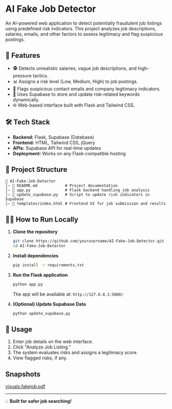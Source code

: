 # AI Fake Job Detector

An AI-powered web application to detect potentially fraudulent job listings using predefined risk indicators. This project analyzes job descriptions, salaries, emails, and other factors to assess legitimacy and flag suspicious postings.

## 🚀 Features

- 🕵️ Detects unrealistic salaries, vague job descriptions, and high-pressure tactics.
- 📊 Assigns a risk level (Low, Medium, High) to job postings.
- 📩 Flags suspicious contact emails and company legitimacy indicators.
- 🔗 Uses Supabase to store and update risk-related keywords dynamically.
- 🌐 Web-based interface built with Flask and Tailwind CSS.

## 🛠 Tech Stack

- **Backend:** Flask, Supabase (Database)
- **Frontend:** HTML, Tailwind CSS, jQuery
- **APIs:** Supabase API for real-time updates
- **Deployment:** Works on any Flask-compatible hosting

## 📂 Project Structure

```
📝 AI-Fake-Job-Detector
│️— 📄 README.md            # Project documentation
│️— 📄 app.py               # Flask backend handling job analysis
│️— 📄 update_supabase.py   # Script to update risk indicators in Supabase
│️— 📂 templates/index.html # Frontend UI for job submission and results
```

## 🏃‍♂️ How to Run Locally

1. **Clone the repository**
   ```sh
   git clone https://github.com/yourusername/AI-Fake-Job-Detector.git
   cd AI-Fake-Job-Detector
   ```

2. **Install dependencies**
   ```sh
   pip install -r requirements.txt
   ```

3. **Run the Flask application**
   ```sh
   python app.py
   ```
   The app will be available at: `http://127.0.0.1:5000/`

4. **(Optional) Update Supabase Data**
   ```sh
   python update_supabase.py
   ```

## 📝 Usage

1. Enter job details on the web interface.
2. Click "Analyze Job Listing."
3. The system evaluates risks and assigns a legitimacy score.
4. View flagged risks, if any.

## Snapshots
[visuals.fakejob.pdf](https://github.com/user-attachments/files/19145195/visuals.fakejob.pdf)

---

💡 **Built for safer job searching!**


